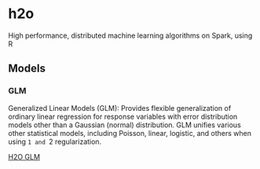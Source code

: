 # h2o
High performance, distributed machine learning algorithms on Spark, using R

## Models

### GLM

Generalized Linear Models (GLM): Provides flexible generalization of
ordinary linear regression for response variables with error distribution models
other than a Gaussian (normal) distribution. GLM unifies various other
statistical models, including Poisson, linear, logistic, and others when using `1
and `2 regularization.

[H2O GLM](glm.Rmd)
